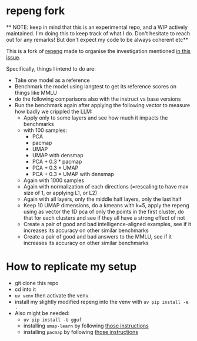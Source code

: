 # repeng fork

** NOTE: keep in mind that this is an experimental repo, and a WIP actively maintained. I'm doing this to keep track of what I do. Don't hesitate to reach out for any remarks! But don't expect my code to be always coherent etc**

This is a fork of [repeng](https://github.com/vgel/repeng/) made to organise the investigation mentioned [in this issue](https://github.com/vgel/repeng/issues/27).

Specifically, things I intend to do are:

- Take one model as a reference
- Benchmark the model using langtest to get its reference scores on things like MMLU
- do the following comparisons also with the instruct vs base versions
- Run the benchmark again after applying the following vector to measure how badly we crippled the LLM:
    - Apply only to some layers and see how much it impacts the benchmarks
    - with 100 samples:
        - PCA
        - pacmap
        - UMAP
        - UMAP with densmap
        - PCA + 0.3 * pacmap
        - PCA + 0.3 * UMAP
        - PCA + 0.3 * UMAP with densmap
    - Again with 1000 samples
    - Again with normalization of each directions (=rescaling to have max size of 1, or applying L1, or L2)
    - Again with all layers, only the middle half layers, only the last half
    - Keep 10 UMAP dimensions, do a kmeans with k=5, apply the repeng using as vector the 1D pca of only the points in the first cluster, do that for each clusters and see if they all have a strong effect of not
    - Create a pair of good and bad intelligence-aligned examples, see if it increases its accuracy on other similar benchmarks
    - Create a pair of good and bad answers to the MMLU, see if it increases its accuracy on other similar benchmarks




# How to replicate my setup
- git clone this repo
- cd into it
- `uv venv` then activate the venv
- install my slightly modified repeng into the venv with `uv pip install -e .`
- Also might be needed:
    - `uv pip install -U gguf`
    - installing `umap-learn` by following [those instructions](https://pypi.org/project/umap-learn/)
    - installing `pacmap` by following [those instructions](https://pypi.org/project/pacmap/)
